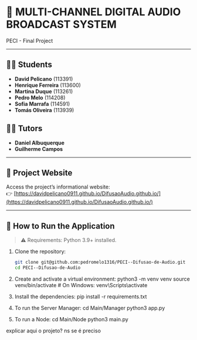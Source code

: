 # 📡 MULTI-CHANNEL DIGITAL AUDIO BROADCAST SYSTEM

PECI - Final Project

---

## 👨‍🎓 Students

- **David Pelicano** (113391)  
- **Henrique Ferreira** (113600)  
- **Martina Duque** (113261)  
- **Pedro Melo** (114208)  
- **Sofia Marrafa** (114591)  
- **Tomás Oliveira** (113939)

## 👨‍🏫 Tutors

- **Daniel Albuquerque**  
- **Guilherme Campos**

---

## 🔗 Project Website

Access the project’s informational website:  
👉 [https://davidpelicano0911.github.io/DifusaoAudio.github.io/](https://davidpelicano0911.github.io/DifusaoAudio.github.io/)

---

## 🚀 How to Run the Application

> ⚠️ Requirements: Python 3.9+ installed.

1. Clone the repository:
   ```bash
   git clone git@github.com:pedromelo1316/PECI--Difusao-de-Audio.git
   cd PECI--Difusao-de-Audio
   
2. Create and activate a virtual environment:
   python3 -m venv venv
   source venv/bin/activate  # On Windows: venv\Scripts\activate
   
4. Install the dependencies:
   pip install -r requirements.txt
   
5. To run the Server Manager:
   cd Main/Manager
   python3 app.py
   
7. To run a Node:
   cd Main/Node
   python3 main.py


explicar aqui o projeto? ns se é preciso



